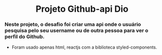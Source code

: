 <h1 align="center">Projeto Github-api Dio</h1>

<h3> Neste projeto, o desafio foi criar uma api onde o usuário pesquisa pelo seu username ou de outra pessoa para ver o perfil do Github.</h3>

- Foram usado apenas html, reactjs com a biblioteca styled-components.
